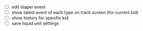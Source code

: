 - [ ] edit diaper event
- [ ] show latest event of each type on track screen (for current kid)
- [ ] show history for specific kid
- [ ] save liquid unit settings
